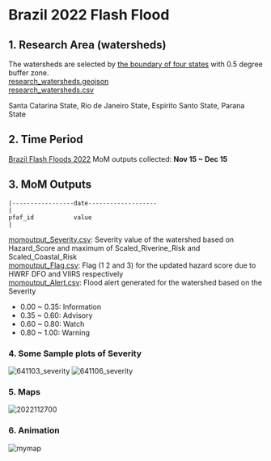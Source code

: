 # Brazil 2022 Flash Flood
## 1. Research Area (watersheds)
The watersheds are selected by [the boundary of four states](Brazil_four_states.geojson) with 0.5 degree buffer zone.  
[research_watersheds.geojson](research_watersheds.geojson)  
[research_watersheds.csv](research_watersheds.csv)

Santa Catarina State, Rio de Janeiro State, Espirito Santo State, Parana State

## 2. Time Period 
[Brazil Flash Floods 2022](https://reliefweb.int/report/brazil/brazil-floods-and-landslides-inmet-civil-defense-santa-catarina-civil-defense-parana-floodlist-media-echo-daily-flash-6-december-2022) 
MoM outputs collected: **Nov 15 ~ Dec 15**
## 3. MoM Outputs

```
|-----------------date-------------------
|
pfaf_id           value
|
```
[momoutput_Severity.csv](momoutput_Severity.csv): Severity value of the watershed based on Hazard_Score and maximum of Scaled_Riverine_Risk and Scaled_Coastal_Risk    
[momoutput_Flag.csv](momoutput_Flag.csv): Flag (1 2 and 3) for the updated hazard score due to HWRF DFO and VIIRS respectively   
[momoutput_Alert.csv](momoutput_Alert.csv): Flood alert generated for the watershed based on the Severity 
* 0.00 ~ 0.35: Information
* 0.35 ~ 0.60: Advisory
* 0.60 ~ 0.80: Watch
* 0.80 ~ 1.00: Warning 
### 4. Some Sample plots of Severity
![641103_severity](https://user-images.githubusercontent.com/6643873/226226714-1c154f52-3b20-4b41-a06a-1784f1a97603.png)
![641106_severity](https://user-images.githubusercontent.com/6643873/226226821-34c0dd01-849a-4042-9aac-c5c5c43f475c.png)

### 5. Maps
![2022112700](https://user-images.githubusercontent.com/6643873/226227042-49a44c80-1006-484a-9ddf-03df07ffc9cd.png)

### 6. Animation
![mymap](https://user-images.githubusercontent.com/6643873/226226499-f585af4b-94ce-4ff9-b77f-080333c37343.gif)
